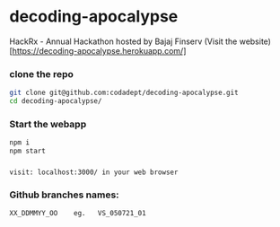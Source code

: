 # decoding-apocalypse
HackRx - Annual Hackathon hosted by Bajaj Finserv
(Visit the website)[https://decoding-apocalypse.herokuapp.com/]


### clone the repo
```bash
git clone git@github.com:codadept/decoding-apocalypse.git
cd decoding-apocalypse/
```

### Start the webapp
```bash
npm i
npm start
```

###
```
visit: localhost:3000/ in your web browser
```

### Github branches names:
```	
XX_DDMMYY_OO    eg.   VS_050721_01
```
